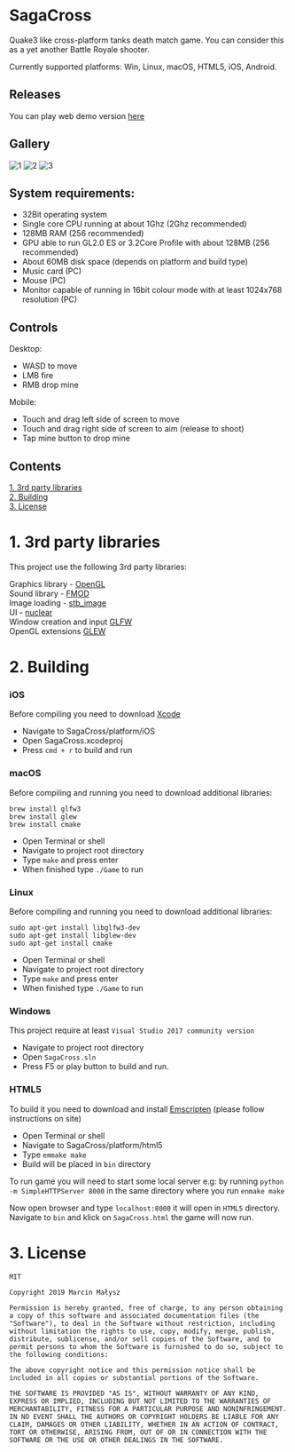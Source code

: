 # SagaCross

Quake3 like cross-platform tanks death match game. You can consider this as a yet another Battle Royale shooter. 

Currently supported platforms: Win, Linux, macOS, HTML5, iOS, Android.

## Releases

You can play web demo version [here](http://noxytrux.github.io/sagacross/)

## Gallery

![1](../master/screenshots/1.jpg)
![2](../master/screenshots/2.jpg)
![3](../master/screenshots/3.jpg)

## System requirements:

* 32Bit operating system 
* Single core CPU running at about 1Ghz (2Ghz recommended)
* 128MB RAM (256 recommended)
* GPU able to run GL2.0 ES or 3.2Core Profile with about 128MB (256 recommended)
* About 60MB disk space (depends on platform and build type)
* Music card (PC) 
* Mouse (PC)
* Monitor capable of running in 16bit colour mode with at least 1024x768 resolution (PC)

## Controls

Desktop:

* WASD to move
* LMB fire
* RMB drop mine

Mobile:

* Touch and drag left side of screen to move  
* Touch and drag right side of screen to aim (release to shoot)
* Tap mine button to drop mine

## Contents
 
[1. 3rd party libraries](#1-3rd-party-libraries)  
[2. Building](#2-building)  
[3. License](#3-license)

# 1. 3rd party libraries

This project use the following 3rd party libraries:
  
Graphics library - [OpenGL](https://www.khronos.org/opengl)  
Sound library - [FMOD](https://www.fmod.com)  
Image loading - [stb_image](https://github.com/nothings/stb)  
UI - [nuclear](https://github.com/vurtun/nuklear)  
Window creation and input [GLFW](http://www.glfw.org)  
OpenGL extensions [GLEW](http://glew.sourceforge.net)

# 2. Building  

### iOS

Before compiling you need to download [Xcode](https://developer.apple.com/xcode/)

* Navigate to SagaCross/platform/iOS
* Open SagaCross.xcodeproj
* Press `cmd + r` to build and run


### macOS

Before compiling and running you need to download additional libraries:

```
brew install glfw3
brew install glew
brew install cmake
```

* Open Terminal or shell
* Navigate to project root directory
* Type `make` and press enter
* When finished type `./Game` to run

### Linux

Before compiling and running you need to download additional libraries:

```
sudo apt-get install libglfw3-dev 
sudo apt-get install libglew-dev
sudo apt-get install cmake
```

* Open Terminal or shell
* Navigate to project root directory
* Type `make` and press enter
* When finished type `./Game` to run

### Windows

This project require at least `Visual Studio 2017 community version`  	 

* Navigate to project root directory
* Open `SagaCross.sln`
* Press F5 or play button to build and run.

### HTML5

To build it you need to download and install [Emscripten](http://kripken.github.io/emscripten-site/) (please follow instructions on site)

* Open Terminal or shell
* Navigate to SagaCross/platform/html5
* Type `emmake make` 
* Build will be placed in `bin` directory  

To run game you will need to start some local server e.g: by running `python -m SimpleHTTPServer 8000` in the same directory where you run `enmake make`  

Now open browser and type `localhost:8000` it will open in `HTML5` directory. Navigate to `bin` and klick on `SagaCross.html` the game will now run.
 
# 3. License

```
MIT

Copyright 2019 Marcin Małysz

Permission is hereby granted, free of charge, to any person obtaining a copy of this software and associated documentation files (the "Software"), to deal in the Software without restriction, including without limitation the rights to use, copy, modify, merge, publish, distribute, sublicense, and/or sell copies of the Software, and to permit persons to whom the Software is furnished to do so, subject to the following conditions:

The above copyright notice and this permission notice shall be included in all copies or substantial portions of the Software.

THE SOFTWARE IS PROVIDED "AS IS", WITHOUT WARRANTY OF ANY KIND, EXPRESS OR IMPLIED, INCLUDING BUT NOT LIMITED TO THE WARRANTIES OF MERCHANTABILITY, FITNESS FOR A PARTICULAR PURPOSE AND NONINFRINGEMENT. IN NO EVENT SHALL THE AUTHORS OR COPYRIGHT HOLDERS BE LIABLE FOR ANY CLAIM, DAMAGES OR OTHER LIABILITY, WHETHER IN AN ACTION OF CONTRACT, TORT OR OTHERWISE, ARISING FROM, OUT OF OR IN CONNECTION WITH THE SOFTWARE OR THE USE OR OTHER DEALINGS IN THE SOFTWARE.
